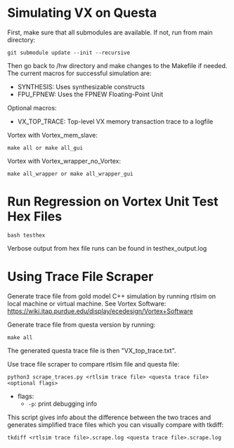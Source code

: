 # Simulating VX on Questa

First, make sure that all submodules are available. If not, run from main directory: 
```
git submodule update --init --recursive

```

Then go back to /hw directory and make changes to the Makefile if needed. The current macros for successful simulation are:  

* SYNTHESIS: Uses synthesizable constructs 
* FPU_FPNEW: Uses the FPNEW Floating-Point Unit

Optional macros: 

* VX_TOP_TRACE: Top-level VX memory transaction trace to a logfile


Vortex with Vortex_mem_slave: 
```
make all or make all_gui
```
Vortex with Vortex_wrapper_no_Vortex: 
```
make all_wrapper or make all_wrapper_gui
```

# Run Regression on Vortex Unit Test Hex Files

```
bash testhex
```
Verbose output from hex file runs can be found in testhex_output.log
  
# Using Trace File Scraper

Generate trace file from gold model C++ simulation by running rtlsim on local machine or virtual machine. See Vortex Software:  
https://wiki.itap.purdue.edu/display/ecedesign/Vortex+Software

Generate trace file from questa version by running:
```
make all
```
The generated questa trace file is then "VX_top_trace.txt".  

Use trace file scraper to compare rtlsim file and questa file:
```
python3 scrape_traces.py <rtlsim trace file> <questa trace file> <optional flags>
```
- flags:  
  - ``-p``: print debugging info

This script gives info about the difference between the two traces and generates simplified trace files which you can visually compare with tkdiff:
```
tkdiff <rtlsim trace file>.scrape.log <questa trace file>.scrape.log
```
